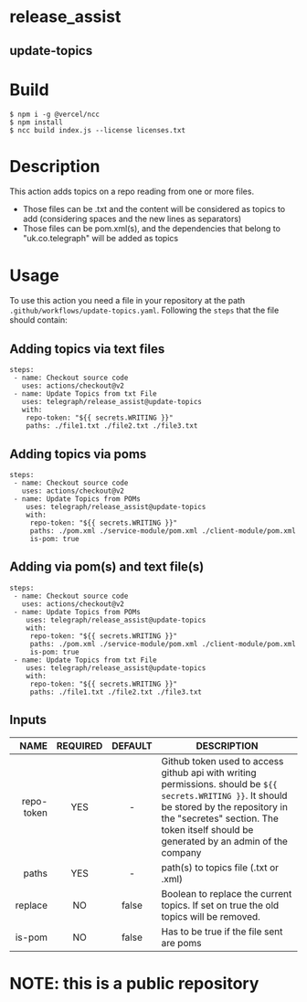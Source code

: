 # release_assist
## update-topics

# Build
```
$ npm i -g @vercel/ncc
$ npm install
$ ncc build index.js --license licenses.txt
```

# Description

This action adds topics on a repo reading from one or more files.
- Those files can be .txt and the content will be considered as topics to add (considering spaces and the new lines as separators)
- Those files can be pom.xml(s), and the dependencies that belong to "uk.co.telegraph" will be added as topics

# Usage
To use this action you need a file in your repository at the path `.github/workflows/update-topics.yaml`. Following the `steps` that the file should contain:

## Adding topics via text files 
```
steps:
 - name: Checkout source code
   uses: actions/checkout@v2
 - name: Update Topics from txt File
   uses: telegraph/release_assist@update-topics
   with:
    repo-token: "${{ secrets.WRITING }}"
    paths: ./file1.txt ./file2.txt ./file3.txt
```

## Adding topics via poms
```
steps:
 - name: Checkout source code
   uses: actions/checkout@v2
 - name: Update Topics from POMs
    uses: telegraph/release_assist@update-topics
    with:
     repo-token: "${{ secrets.WRITING }}"
     paths: ./pom.xml ./service-module/pom.xml ./client-module/pom.xml
     is-pom: true
```

## Adding via pom(s) and text file(s)
```
steps:
 - name: Checkout source code
   uses: actions/checkout@v2
 - name: Update Topics from POMs
    uses: telegraph/release_assist@update-topics
    with:
     repo-token: "${{ secrets.WRITING }}"
     paths: ./pom.xml ./service-module/pom.xml ./client-module/pom.xml
     is-pom: true
 - name: Update Topics from txt File
    uses: telegraph/release_assist@update-topics
    with:
     repo-token: "${{ secrets.WRITING }}"
     paths: ./file1.txt ./file2.txt ./file3.txt
```

## Inputs

| NAME | REQUIRED | DEFAULT | DESCRIPTION
| ---: | :---: | :---: | ---
| repo-token | YES | - | Github token used to access github api with writing permissions. should be `${{ secrets.WRITING }}`. It should be stored by the repository in the "secretes" section. The token itself should be generated by an admin of the company
| paths | YES | - | path(s) to topics file (.txt or .xml)
| replace | NO | false | Boolean to replace the current topics. If set on true the old topics will be removed.
| is-pom | NO | false | Has to be true if the file sent are poms

# NOTE: this is a public repository

